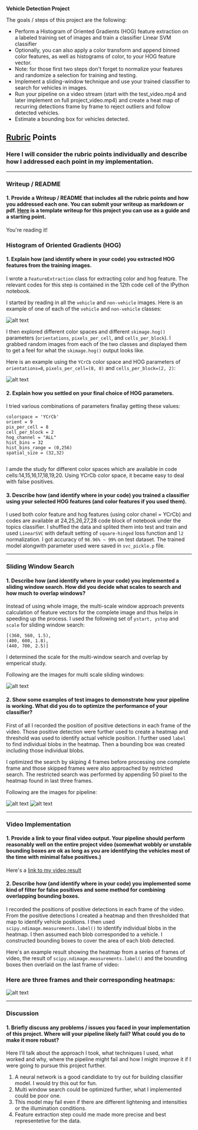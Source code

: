 **Vehicle Detection Project**

The goals / steps of this project are the following:

* Perform a Histogram of Oriented Gradients (HOG) feature extraction on a labeled training set of images and train a classifier Linear SVM classifier
* Optionally, you can also apply a color transform and append binned color features, as well as histograms of color, to your HOG feature vector. 
* Note: for those first two steps don't forget to normalize your features and randomize a selection for training and testing.
* Implement a sliding-window technique and use your trained classifier to search for vehicles in images.
* Run your pipeline on a video stream (start with the test_video.mp4 and later implement on full project_video.mp4) and create a heat map of recurring detections frame by frame to reject outliers and follow detected vehicles.
* Estimate a bounding box for vehicles detected.

[//]: # (Image References)
[image1]: ./examples/car_not_car.png
[image2]: ./examples/HOG_example.jpg
[image3]: ./examples/window.jpg
[image4a]: ./examples/pipeline1.jpg
[image4b]: ./examples/pipeline2.jpg
[image5]: ./examples/heatmap.jpg
[video1]: ./project_video_output.mp4

## [Rubric](https://review.udacity.com/#!/rubrics/513/view) Points
### Here I will consider the rubric points individually and describe how I addressed each point in my implementation.  

---
### Writeup / README

#### 1. Provide a Writeup / README that includes all the rubric points and how you addressed each one.  You can submit your writeup as markdown or pdf.  [Here](https://github.com/udacity/CarND-Vehicle-Detection/blob/master/writeup_template.md) is a template writeup for this project you can use as a guide and a starting point.  

You're reading it!









### Histogram of Oriented Gradients (HOG)

#### 1. Explain how (and identify where in your code) you extracted HOG features from the training images.

I wrote a ```FeatureExtraction``` class for extracting color and hog feature. The relevant codes for this step is contained in the 12th code cell of the IPython notebook.  

I started by reading in all the `vehicle` and `non-vehicle` images.  Here is an example of one of each of the `vehicle` and `non-vehicle` classes:

![alt text][image1]



I then explored different color spaces and different `skimage.hog()` parameters (`orientations`, `pixels_per_cell`, and `cells_per_block`).  I grabbed random images from each of the two classes and displayed them to get a feel for what the `skimage.hog()` output looks like.

Here is an example using the `YCrCb` color space and HOG parameters of `orientations=8`, `pixels_per_cell=(8, 8)` and `cells_per_block=(2, 2)`:


![alt text][image2]


#### 2. Explain how you settled on your final choice of HOG parameters.

I tried various combinations of parameters finallay getting these values:

```
colorspace = 'YCrCb' 
orient = 9
pix_per_cell = 8
cell_per_block = 2
hog_channel = "ALL"
hist_bins = 32
hist_bins_range = (0,256)
spatial_size = (32,32)


```
I amde the study for different color spaces which are available in code cells:14,15,16,17,18,19,20. Using YCrCb color space, it became easy to deal with false positives.

#### 3. Describe how (and identify where in your code) you trained a classifier using your selected HOG features (and color features if you used them).

I used both color feature and hog features (using color chanel = YCrCb) and codes are available at 24,25,26,27,28 code block of notebook under the topics classifier.
I shuffled the data and splited them into test and train and used ```LinearSVC``` with default setting of ```square-hinged``` loss function and ```l2``` normalization. I got accuracy of ```98.96% ~ 99%``` on test dataset. The trained model alongwith parameter used were saved in ```svc_pickle.p``` file.

-------------





### Sliding Window Search

#### 1. Describe how (and identify where in your code) you implemented a sliding window search.  How did you decide what scales to search and how much to overlap windows?
Instead of using whole image, the multi-scale window approach prevents calculation of feature vectors for the complete image and thus helps in speeding up the process. I used the following set of  ```ystart, ystop``` and ```scale``` for sliding window search:

```
[(360, 560, 1.5),
(400, 600, 1.8), 
(440, 700, 2.5)]
```

I determined the scale for the multi-window search and overlap by emperical study.

Following are the images for multi scale sliding windows:



![alt text][image3]

#### 2. Show some examples of test images to demonstrate how your pipeline is working.  What did you do to optimize the performance of your classifier?



  First of all I recorded the position of positive detections in each frame of the video. Those positive detection were further used to create a heatmap and threshold was used to identify actual vehicle position. I further used ```label``` to find individual blobs in the heatmap. Then a bounding box was created including those individual blobs.

  I optimized the search by skiping 4 frames before processing one complete frame and those skipped frames were also approached by restricted search. The restricted search was performed by appending 50 pixel to the heatmap found in last three frames.
  
  Following are the images for pipeline:

![alt text][image4a]
![alt text][image4b]




----------------




### Video Implementation

#### 1. Provide a link to your final video output.  Your pipeline should perform reasonably well on the entire project video (somewhat wobbly or unstable bounding boxes are ok as long as you are identifying the vehicles most of the time with minimal false positives.)
Here's a [link to my video result](./project_video_output.mp4)


#### 2. Describe how (and identify where in your code) you implemented some kind of filter for false positives and some method for combining overlapping bounding boxes.

I recorded the positions of positive detections in each frame of the video.  From the positive detections I created a heatmap and then thresholded that map to identify vehicle positions.  I then used `scipy.ndimage.measurements.label()` to identify individual blobs in the heatmap.  I then assumed each blob corresponded to a vehicle.  I constructed bounding boxes to cover the area of each blob detected.  

Here's an example result showing the heatmap from a series of frames of video, the result of `scipy.ndimage.measurements.label()` and the bounding boxes then overlaid on the last frame of video:

### Here are three frames and their corresponding heatmaps:

![alt text][image5]

-----------------

### Discussion

#### 1. Briefly discuss any problems / issues you faced in your implementation of this project.  Where will your pipeline likely fail?  What could you do to make it more robust?

Here I'll talk about the approach I took, what techniques I used, what worked and why, where the pipeline might fail and how I might improve it if I were going to pursue this project further.  

1. A neural network is a good candidiate to try out for building classifier model. I would try this out for fun.
2. Multi window search could be optimized further, what I implemented could be poor one.
3. This model may fail even if there are different lightening and intensities or the illumination conditions.
4. Feature extraction step could me made more precise and best representetive for the data.





